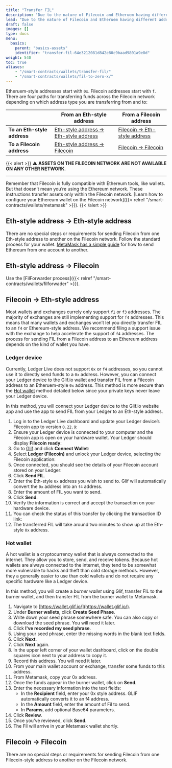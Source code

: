 ```yaml
---
title: "Transfer FIL"
description: "Due to the nature of Filecoin and Etheruem having different address types in the Filecoin network, the process for transfering FIL between addresses can be a bit nuanced. This page explains the process for transferring FIL."
lead: "Due to the nature of Filecoin and Etheruem having different address types in the Filecoin network, the process for transfering FIL between addresses can be a bit nuanced. This page explains the process for transferring FIL."
draft: false
images: []
type: docs
menu:
  basics:
    parent: "basics-assets"
    identifier: "transfer-fil-64e3212081d842e80c9baad9801a9e8d"
weight: 540
toc: true
aliases:
    - "/smart-contracts/wallets/transfer-fil/"
    - "/smart-contracts/wallets/fil-to-zero-x/"
---
```


Etheruem-style addresses start with `0x`. Filecoin addresses start with `f`. There are four paths for transferring funds across the Filecoin network depending on which address type you are transferring from and to:

|   | From an Eth-style address | From a Filecoin address |
| --- | --- | --- |
| **To an Eth-style address** | [Eth-style address → Eth-style address](#eth-style-address--eth-style-address) | [Filecoin → Eth-style address](#filecoin--eth-style-address) |
| **To a Filecoin address** | [Eth-style address → Filecoin](#eth-style-address--filecoin) | [Filecoin → Filecoin](#filecoin--filecoin) |

{{< alert >}}
⚠️ **ASSETS ON THE FILECOIN NETWORK ARE NOT AVAILABLE ON ANY OTHER NETWORK**.<hr>Remember that Filecoin is fully compatible with Ethereum tools, like wallets. But that doesn’t mean you’re using the Ethereum network. These instructions transfer assets only within the Filecoin network. [Learn how to configure your Ethereum wallet on the Filecoin network]({{< relref "/smart-contracts/wallets/metamask" >}}).
{{< /alert >}}

## Eth-style address → Eth-style address

There are no special steps or requirements for sending Filecoin from one Eth-style address to another on the Filecoin network. Follow the standard process for your wallet. [MetaMask has a simple guide](https://support.metamask.io/hc/en-us/articles/360015488931-How-to-send-tokens-from-your-MetaMask-wallet) for how to send Ethereum from one account to another.

## Eth-style address → Filecoin

Use the [FilForwarder process]({{< relref "/smart-contracts/wallets/filforwader" >}}).

## Filecoin → Eth-style address

Most wallets and exchanges currely only support `f1` or `f3` addresses. The majority of exchanges are still implementing support for `f4` addresses. This means that many wallets and exchanges won’t let you directly transfer FIL to an `f4` or Ethereum-style address. We recommend filing a support issue with the exchange to help accelerate the support of `f4` addresses. The process for sending FIL from a Filecoin address to an Ethereum address depends on the kind of wallet you have.

### Ledger device

Currently, Ledger Live does not support `0x` or `f4` addresses, so you cannot use it to directly send funds to a `0x` address. However, you can connect your Ledger device to the Glif.io wallet and transfer FIL from a Filecoin address to an Etheruem-style `0x` address. This method is more secure than the [Hot wallet](#hot-wallet) method detailed below since your private keys never leave your Ledger device.

In this method, you will connect your Ledger device to the Glif.io website app and use the app to send FIL from your Ledger to an Eth-style address.

1. Log in to the Ledger Live dashboard and update your Ledger device’s Filecoin app to version `0.22.9`:
1. Ensure your Ledger device is connected to your computer and the Filecoin app is open on your hardware wallet. Your Ledger should display **Filecoin ready**:
1. Go to [Glif](https://glif.io) and click **Connect Wallet**:
1. Select **Ledger (Filecoin)** and unlock your Ledger device, selecting the Filecoin application:
1. Once connected, you should see the details of your Filecoin account stored on your Ledger:
1. Click **Send FIL**.
1. Enter the Eth-style `0x` address you wish to send to. Glif will automatically convert the `0x` address into an `f4` address.
1. Enter the amount of FIL you want to send.
1. Click **Send**.
1. Verify the information is correct and accept the transaction on your hardware device.
1. You can check the status of this transfer by clicking the transaction ID link:
1. The transferred FIL will take around two minutes to show up at the Eth-style `0x` address.

### Hot wallet

A hot wallet is a cryptocurrency wallet that is always connected to the internet. They allow you to store, send, and receive tokens. Because hot wallets are always connected to the internet, they tend to be somewhat more vulnerable to hacks and theft than cold storage methods. However, they a generally easier to use than cold wallets and do not require any specific hardware like a Ledger device.

In this method, you will create a _burner wallet_ using Glif, transfer FIL to the burner wallet, and then transfer FIL from the burner wallet to Metamask.

1. Navigate to [https://wallet.glif.io/](https://wallet.glif.io/).
1. Under **Burner wallets**, click **Create Seed Phase**.
1. Write down your seed phrase somewhere safe. You can also copy or download the seed phrase. You will need it later.
1. Click **I've recorded my seed phrase**.
1. Using your seed phrase, enter the missing words in the blank text fields.
1. Click **Next**.
1. Click **Next** again.
1. In the upper left corner of your wallet dashboard, click on the double squares icon next to your address to copy it.
1. Record this address. You will need it later.
1. From your main wallet account or exchange, transfer some funds to this address.
1. From Metamask, copy your 0x address.
1. Once the funds appear in the burner wallet, click on **Send**.
1. Enter the necessary information into the text fields:
   - In the **Recipient** field, enter your 0x style address. GLIF automatically converts it to an f4 address.
   - In the **Amount** field, enter the amount of Fil to send.
   - In **Params**, add optional Base64 parameters. 
1. Click **Review**.
1. Once you've reviewed, click **Send**.
1. The Fil will arrive in your Metamask wallet shortly.

## Filecoin → Filecoin

There are no special steps or requirements for sending Filecoin from one Filecoin-style address to another on the Filecoin network.

